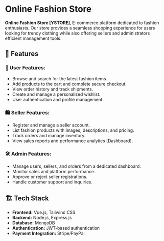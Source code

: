 # Online Fashion Store

**Online Fashion Store [YSTORE]**, E-commerce platform dedicated to fashion enthusiasts.
Our store provides a seamless shopping experience for users looking for trendy clothing while also
offering sellers and administrators efficient management tools.

## 🚀 Features

### 👤 User Features:

- Browse and search for the latest fashion items.
- Add products to the cart and complete secure checkout.
- View order history and track shipments.
- Create and manage a personalized wishlist.
- User authentication and profile management.

### 🛍️ Seller Features:

- Register and manage a seller account.
- List fashion products with images, descriptions, and pricing.
- Track orders and manage inventory.
- View sales reports and performance analytics [Dashboard].

### 🛠️ Admin Features:

- Manage users, sellers, and orders from a dedicated dashboard.
- Monitor sales and platform performance.
- Approve or reject seller registrations.
- Handle customer support and inquiries.

## 🏗️ Tech Stack

- **Frontend:** Vue.js, Tailwind CSS
- **Backend:** Node.js, Express.js
- **Database:** MongoDB
- **Authentication:** JWT-based authentication
- **Payment Integration:** Stripe/PayPal
